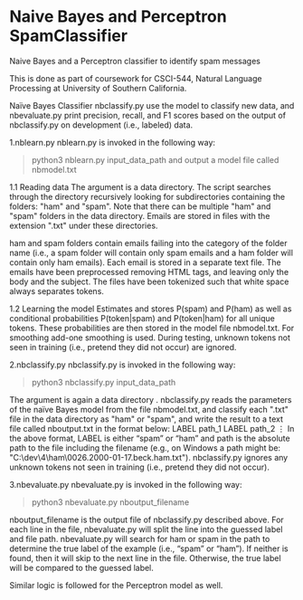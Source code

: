 # Naive Bayes and Perceptron SpamClassifier

Naive Bayes and a Perceptron classifier to identify spam messages

This is done as part of coursework for CSCI-544, Natural Language Processing at University of Southern California.

Naïve Bayes Classifier 
nbclassify.py use the model to classify new data, and nbevaluate.py print precision, recall, and F1 scores based on the output of nbclassify.py on development (i.e., labeled) data. 

1.nblearn.py
  nblearn.py is invoked in the following way:
  >python3 nblearn.py input_data_path and output a model file called nbmodel.txt

  1.1 Reading data
  The argument is a data directory. The script  searches through the directory recursively looking for subdirectories containing the folders: "ham" and "spam". Note   that there can be multiple "ham" and "spam" folders in the data directory. Emails are stored in files with the extension ".txt" under these directories. 

  ham and spam folders contain emails failing into the category of the folder name (i.e., a spam folder will contain only spam emails and a ham folder will contain   only ham emails). Each email is stored in a separate text file. The emails have been preprocessed removing HTML tags, and leaving only the body and the subject.     The files have been tokenized such that white space always separates tokens.

  1.2 Learning the model
  Estimates and stores P(spam) and P(ham) as well as conditional probabilities P(token|spam) and P(token|ham) for all unique tokens. These probabilities are then     stored in the model file nbmodel.txt. 
  For smoothing add-one smoothing is used. During testing, unknown tokens not seen in training (i.e., pretend they did not occur) are ignored.

2.nbclassify.py
  nbclassify.py is invoked in the following way:
  >python3 nbclassify.py input_data_path

  The argument is again a data directory . nbclassify.py reads the parameters of the naïve Bayes model from the file nbmodel.txt, and classify each ".txt" file in     the data directory as "ham" or "spam", and write the result to a text file called nboutput.txt in the format below:
  LABEL path_1
  LABEL path_2
  ⋮
  In the above format, LABEL is either “spam” or “ham” and path is the absolute path to the file including the filename (e.g., on Windows a path might be:             "C:\dev\4\ham\0026.2000-01-17.beck.ham.txt").
  nbclassify.py  ignores any unknown tokens not seen in training (i.e., pretend they did not occur).

3.nbevaluate.py
  nbevaluate.py is invoked in the following way:
  >python3 nbevaluate.py nboutput_filename
  
  nboutput_filename is the output file of nbclassify.py described above. For each line in the file,
  nbevaluate.py will split the line into the guessed label and file path. nbevaluate.py will search for ham or
  spam in the path to determine the true label of the example (i.e., “spam” or “ham”). If neither is found,
  then it will skip to the next line in the file. Otherwise, the true label will be compared to the guessed
  label. 


Similar logic is followed for the Perceptron model as well.
